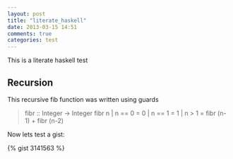 ```yaml
---
layout: post
title: "literate_haskell"
date: 2013-03-15 14:51
comments: true
categories: test
---
```


This is a literate haskell test

Recursion
---------

This recursive fib function was written using guards

> fibr :: Integer -> Integer
> fibr n
>   | n == 0 = 0
>   | n == 1 = 1
>   | n > 1 = fibr (n-1) + fibr (n-2)

Now lets test a gist:

{% gist 3141563 %}
